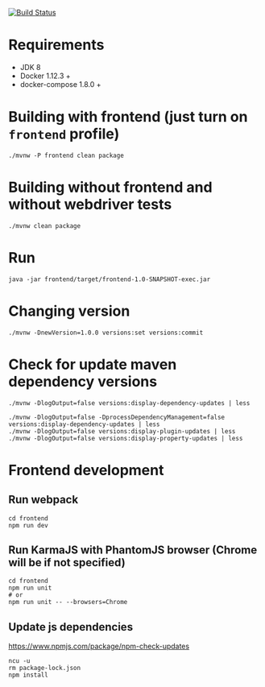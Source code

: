 [![Build Status](https://travis-ci.org/nikit-cpp/blog.svg?branch=master)](https://travis-ci.org/nikit-cpp/blog)

# Requirements

* JDK 8
* Docker 1.12.3 +
* docker-compose 1.8.0 +

# Building with frontend (just turn on `frontend` profile)
```
./mvnw -P frontend clean package
```

# Building without frontend and without webdriver tests
```
./mvnw clean package
```


# Run
```
java -jar frontend/target/frontend-1.0-SNAPSHOT-exec.jar
```

# Changing version
```
./mvnw -DnewVersion=1.0.0 versions:set versions:commit
```

# Check for update maven dependency versions
```
./mvnw -DlogOutput=false versions:display-dependency-updates | less

./mvnw -DlogOutput=false -DprocessDependencyManagement=false versions:display-dependency-updates | less
./mvnw -DlogOutput=false versions:display-plugin-updates | less
./mvnw -DlogOutput=false versions:display-property-updates | less
```

# Frontend development

## Run webpack
```
cd frontend
npm run dev
```

## Run KarmaJS with PhantomJS browser (Chrome will be if not specified)
```
cd frontend
npm run unit
# or
npm run unit -- --browsers=Chrome
```

## Update js dependencies

https://www.npmjs.com/package/npm-check-updates

```
ncu -u
rm package-lock.json
npm install
```
